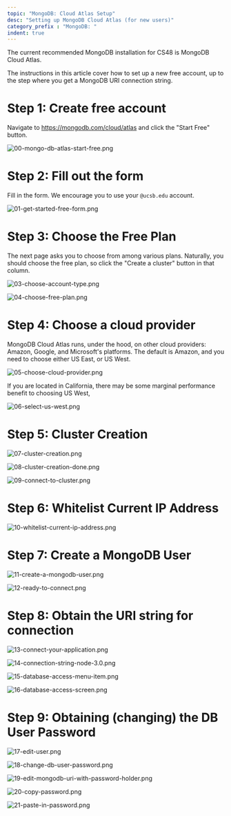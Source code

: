 ```yaml
---
topic: "MongoDB: Cloud Atlas Setup"
desc: "Setting up MongoDB Cloud Atlas (for new users)"
category_prefix	: "MongoDB: "
indent: true
---
```


The current recommended MongoDB installation for CS48 is MongoDB Cloud Atlas.

The instructions in this article cover how to set up a new free account, up to the step where you get a MongoDB URI connection string.

# Step 1: Create free account

  Navigate to <https://mongodb.com/cloud/atlas> and click the "Start&nbsp;Free" button.

  ![00-mongo-db-atlas-start-free.png](00-mongo-db-atlas-start-free-30.png)

# Step 2: Fill out the form

  Fill in the form. We encourage you to use your `@ucsb.edu` account.

  ![01-get-started-free-form.png](01-get-started-free-form-30.png)

# Step 3: Choose the Free Plan

  The next page asks you to choose from among various plans.  Naturally,
  you should choose the free plan, so click the "Create&nbsp;a&nbsp;cluster"
  button in that column.
  
  ![03-choose-account-type.png](03-choose-account-type-30.png)

  ![04-choose-free-plan.png](04-choose-free-plan-30.png)

# Step 4: Choose a cloud provider

  MongoDB Cloud Atlas runs, under the hood, on other cloud providers: Amazon, Google, and Microsoft's platforms.   The default is Amazon, and you need to choose either US East, or US West.

  ![05-choose-cloud-provider.png](05-choose-cloud-provider-30.png)

  If you are located in California, there may be some marginal performance benefit to choosing US West, 

  ![06-select-us-west.png](06-select-us-west-30.png)

# Step 5: Cluster Creation

  ![07-cluster-creation.png](07-cluster-creation-50.png)

  ![08-cluster-creation-done.png](08-cluster-creation-done-50.png)

  ![09-connect-to-cluster.png](09-connect-to-cluster-50.png)

# Step 6: Whitelist Current IP Address

  ![10-whitelist-current-ip-address.png](10-whitelist-current-ip-address-50.png)

# Step 7: Create a MongoDB User

  ![11-create-a-mongodb-user.png](11-create-a-mongodb-user-50.png)

  ![12-ready-to-connect.png](12-ready-to-connect-50.png)

# Step 8: Obtain the URI string for connection 

  ![13-connect-your-application.png](13-connect-your-application-50.png)

  ![14-connection-string-node-3.0.png](14-connection-string-node-3.0-50.png)

  ![15-database-access-menu-item.png](15-database-access-menu-item-50.png)

  ![16-database-access-screen.png](16-database-access-screen-50.png)

# Step 9: Obtaining (changing) the DB User Password

  ![17-edit-user.png](17-edit-user-50.png)

  ![18-change-db-user-password.png](18-change-db-user-password-50.png)

  ![19-edit-mongodb-uri-with-password-holder.png](19-edit-mongodb-uri-with-password-holder-50.png)

  ![20-copy-password.png](20-copy-password-50.png)

  ![21-paste-in-password.png](21-paste-in-password-50.png)
